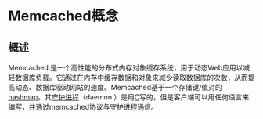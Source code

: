# Memcached概念

## 概述

Memcached 是一个高性能的分布式内存对象缓存系统，用于动态Web应用以减轻数据库负载。它通过在内存中缓存数据和对象来减少读取数据库的次数，从而提高动态、数据库驱动网站的速度。Memcached基于一个存储键/值对的[hashmap](https://baike.baidu.com/item/hashmap/1167707)。其[守护进程](https://baike.baidu.com/item/%E5%AE%88%E6%8A%A4%E8%BF%9B%E7%A8%8B/966835)（daemon ）是用[C](https://baike.baidu.com/item/C/7252092)写的，但是客户端可以用任何语言来编写，并通过memcached协议与守护进程通信。






